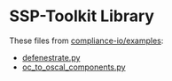 # SSP-Toolkit Library

These files from [compliance-io/examples](https://github.com/CivicActions/compliance-io/tree/main/examples):

* [defenestrate.py](defenestrate.py)
* [oc_to_oscal_components.py](oc_to_oscal_components.py)

